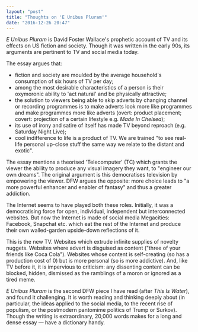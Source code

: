 ```yaml
---
layout: "post"
title: "Thoughts on 'E Unibus Pluram'"
date: "2016-12-26 20:47"
---
```


_E Unibus Pluram_ is David Foster Wallace's prophetic account of TV and its effects on US fiction and society. Though it was written in the early 90s, its arguments are  pertinent to TV and social media today.

The essay argues that:

- fiction and society are moulded by the average household's consumption of six hours of TV per day;
- among the most desirable characteristics of a person is their oxymoronic ability to 'act natural' and be physically attractive;
- the solution to viewers being able to skip adverts by changing channel or recording programmes is to make adverts look more like programmes and make programmes more like adverts (overt: product placement; covert: projection of a certain lifestyle e.g. _Made In Chelsea_);
- its use of irony and satire of itself has made TV beyond reproach (e.g. Saturday Night Live);
- cool indifference to life is a product of TV. We are trained "to see real-life personal up-close stuff the same way we relate to the distant and exotic".

The essay mentions a theorised 'Telecomputer' (TC) which grants the viewer the ability to produce any visual imagery they want, to "engineer our own dreams". The original argument is this democratises television by empowering the viewer. DFW argues the opposite: more choice leads to "a more powerful enhancer and enabler of fantasy" and thus a greater addiction.

The Internet seems to have played both these roles. Initially, it was a democratising force for open, individual, independent but interconnected websites. But now the Internet is made of social media Megacities: Facebook, Snapchat etc. which eat the rest of the Internet and produce their own walled-garden upside-down reflections of it.

This is the new TV. Websites which extrude infinite supplies of novelty nuggets. Websites where advert is disguised as content ("three of your friends like Coca Cola"). Websites whose content is self-creating (so has a production cost of 0) but is more personal (so is more addictive). And, like TV before it, it is impervious to criticism: any dissenting content can be blocked, hidden, dismissed as the ramblings of a moron or ignored as a tired meme.

_E Unibus Pluram_ is the second DFW piece I have read (after _This Is Water_), and found it challenging. It is worth reading and thinking deeply about (in particular, the ideas applied to the social media, to the recent rise of populism, or the postmodern pantomime politics of Trump or Surkov). Though the writing is extraordinary, 20,000 words makes for a long and dense essay — have a dictionary handy.
